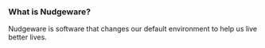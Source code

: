 ### What is Nudgeware?

Nudgeware is software that changes our default environment to help us live better lives.
